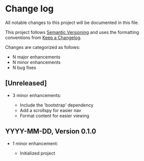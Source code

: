 # Change log

All notable changes to this project will be documented in this file.

This project follows [Semantic Versioning](http://semver.org/) and uses the formatting conventions from [Keep a Changelog](http://keepachangelog.com).

Changes are categorized as follows:

* N major enhancements
* N minor enhancements
* N bug fixes

## [Unreleased]

* 3 minor enhancements:

  * Include the 'bootstrap' dependency
  * Add a scrollspy for easier nav
  * Format content for easier viewing

## YYYY-MM-DD, Version 0.1.0

* 1 minor enhancement:

  * Initialized project
